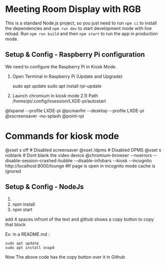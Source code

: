 # Meeting Room Display with RGB

This is a standard Node.js project, so you just need to run `npm ci` to install the dependencies and `npm run dev` to start development mode with live reload. Run `npm run build` and then `npm start` to run the app in production mode.

## Setup & Config - Raspberry Pi configuration

We need to configure the Raspberry Pi in Kiosk Mode. 

1) Open Terminal in Raspberry Pi (Update and Upgrade)

    sudo apt update
    sudo apt install rpi-update

2) Launch chromium in kiosk mode 
2.1)    Path /home/pi/.config/lxsession/LXDE-pi/autostart



    

@lxpanel --profile LXDE-pi
@pcmanfm --desktop --profile LXDE-pi
@xscreensaver -no-splash
@point-rpi

# Commands for kiosk mode

@xset s off  # Disabled screensaver
@xset /dpms   # Disabled DPMS 
@xset s noblank # Dont blank the video device
@chromium-browser --noerrors --disable-session-crashed-bubble --disable-infobars --kiosk --incognito http://localhost:8000/lounge    #If page is open in incognito mode cache is ignored

## Setup & Config - NodeJs

1)
1) npm install
2) npm start

add 4 spaces infront of the text 
and github shows a copy button to copy that block

Ex: in a README.md :

    sudo apt update
    sudo apt install snapd

Now The above code has the copy button over it in Github



